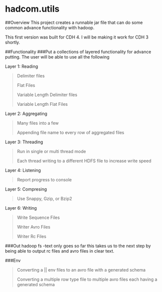 hadcom.utils
============

##Overview
This project creates a runnable jar file that can do some common advance functionality with hadoop.

This first version was built for CDH 4.  I will be making it work for CDH 3 shortly.

##Functionality
###Put
a collections of layered functionality for advance putting. The user will be able to use all the following

Layer 1: Reading
>Delimiter files
>
>Flat Files
>
>Variable Length Delimiter files
>
>Variable Length Flat Files

Layer 2: Aggregating
>Many files into a few
>
>Appending file name to every row of aggregated files

Layer 3: Threading
>Run in single or multi thread mode
>
>Each thread writing to a different HDFS file to increase write speed

Layer 4: Listening
>Report progress to console

Layer 5: Compresing
>Use Snappy, Gzip, or Bzip2

Layer 6: Writing
>Write Sequence Files
>
>Writer Avro Files
>
>Writer Rc Files

###Out
hadoop fs -text only goes so far this takes us to the next step by being able to output rc files and avro files in clear text.

###Env
>Converting a <key>|<field>|<value> env files to an avro file with a generated schema
>
>Converting a multiple row type file to multiple avro files each having a generated schema
